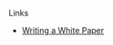 Links
* [Writing a White Paper](https://writingcenter.uagc.edu/writing-white-paper#:~:text=However%2C%20as%20a%20general%20rule,Background%20research%2Dheavy)
